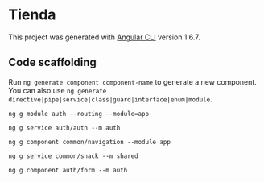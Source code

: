 # Tienda

This project was generated with [Angular CLI](https://github.com/angular/angular-cli) version 1.6.7.

## Code scaffolding

Run `ng generate component component-name` to generate a new component. You can also use `ng generate directive|pipe|service|class|guard|interface|enum|module`.

`ng g module auth --routing --module=app` 

`ng g service auth/auth --m auth`

`ng g component common/navigation --module app`

`ng g service common/snack --m shared`

`ng g component auth/form --m auth`

